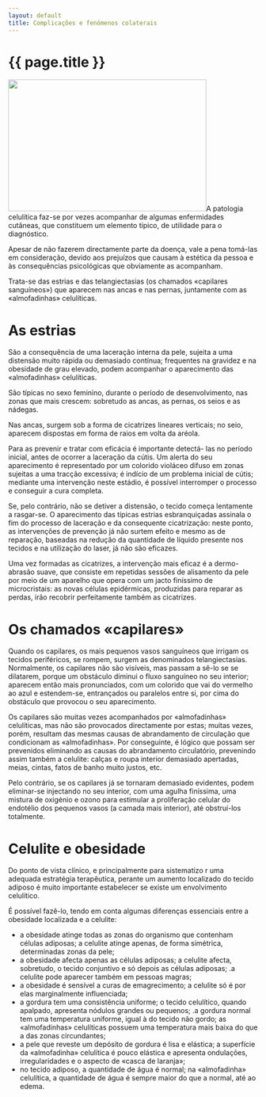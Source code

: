 ```yaml
---
layout: default
title: Complicações e fenómenos colaterais
---
```


# {{ page.title }}

<img src="{{ site.url }}/assets/2011/06/complicacoes-e-fenomenos-colaterais.jpg" alt="" title="Complicações e fenómenos colaterais" width="400" height="266" class="alignleft size-full wp-image-135" />A patologia celulítica faz-se por vezes acompanhar de algumas enfermidades cutâneas, que constituem um elemento típico, de utilidade para o diagnóstico.

Apesar de não fazerem directamente parte da doença, vale a pena tomá-Ias em consideração, devido aos prejuízos que causam à estética da pessoa e às consequências psicológicas que obviamente as acompanham.

Trata-se das estrias e das telangiectasias (os chamados «capilares sanguíneos») que aparecem nas ancas e nas pernas, juntamente com as «almofadinhas» celulíticas.
<h1>As estrias</h1>
São a consequência de uma laceração interna da pele, sujeita a uma distensão muito rápida ou demasiado contínua; frequentes na gravidez e na obesidade de grau elevado, podem acompanhar o aparecimento das «almofadinhas» celulíticas.

São típicas no sexo feminino, durante o período de desenvolvimento, nas zonas que mais crescem: sobretudo as ancas, as pernas, os seios e as nádegas.

Nas ancas, surgem sob a forma de cicatrizes lineares verticais; no seio, aparecem dispostas em forma de raios em volta da aréola.

Para as prevenir e tratar com eficácia é importante detectá- las no período inicial, antes de ocorrer a laceração da cútis. Um alerta do seu aparecimento é representado por um colorido violáceo difuso em zonas sujeitas a uma tracção excessiva; é indício de um problema inicial de cútis; mediante uma intervenção neste estádio, é possível interromper o processo e conseguir a cura completa.

Se, pelo contrário, não se detiver a distensão, o tecido começa lentamente a rasgar-se. O aparecimento das típicas estrias esbranquiçadas assinala o fim do processo de laceração e da consequente cicatrização: neste ponto, as intervenções de prevenção já não surtem efeito e mesmo as de reparação, baseadas na redução da quantidade de líquido presente nos tecidos e na utilização do laser, já não são eficazes.

Uma vez formadas as cicatrizes, a intervenção mais eficaz é a dermo-abrasão suave, que consiste em repetidas sessões de alisamento da pele por meio de um aparelho que opera com um jacto finíssimo de microcristais: as novas células epidérmicas, produzidas para reparar as perdas, irão recobrir perfeitamente também as cicatrizes.
<h1>Os chamados «capilares»</h1>

Quando os capilares, os mais pequenos vasos sanguíneos que irrigam os tecidos periféricos, se rompem, surgem as denominados telangiectasias. Normalmente, os capilares não são visíveis, mas passam a sê-lo se se dilatarem, porque um obstáculo diminui o fluxo sanguíneo no seu interior; aparecem então mais pronunciados, com um colorido que vai do vermelho ao azul e estendem-se, entrançados ou paralelos entre si, por cima do obstáculo que provocou o seu aparecimento.

Os capilares são muitas vezes acompanhados por «almofadinhas» celulíticas, mas não são provocados directamente por estas; muitas vezes, porém, resultam das mesmas causas de abrandamento de circulação que condicionam as «almofadinhas». Por conseguinte, é lógico que possam ser prevenidos eliminando as causas do abrandamento circulatório, prevenindo assim também a celulite: calças e roupa interior demasiado apertadas, meias, cintas, fatos de banho muito justos, etc.

Pelo contrário, se os capilares já se tornaram demasiado evidentes, podem eliminar-se injectando no seu interior, com uma agulha finíssima, uma mistura de oxigénio e ozono para estimular a proliferação celular do endotélio dos pequenos vasos (a camada mais interior), até obstruí-los totalmente.
<h1>Celulite e obesidade</h1>
Do ponto de vista clínico, e principalmente para sistematizo r uma adequada estratégia terapêutica, perante um aumento localizado do tecido adiposo é muito importante estabelecer se existe um envolvimento celulítico.

É possível fazê-lo, tendo em conta algumas diferenças essenciais entre a obesidade localizada e a celulite:
<ul>
  <li>a obesidade atinge todas as zonas do organismo que contenham células adiposas; a celulite atinge apenas, de forma simétrica, determinadas zonas da pele;</li>
  <li>a obesidade afecta apenas as células adiposas; a celulite afecta, sobretudo, o tecido conjuntivo e só depois as células adiposas; .a celulite pode aparecer também em pessoas magras;</li>
  <li>a obesidade é sensível a curas de emagrecimento; a celulite só é por elas marginalmente influenciada;</li>
  <li>a gordura tem uma consistência uniforme; o tecido celulítico, quando apalpado, apresenta nódulos grandes ou pequenos; .a gordura normal tem uma temperatura uniforme, igual à do tecido não gordo; as «almofadinhas» celulíticas possuem uma temperatura mais baixa do que a das zonas circundantes;</li>
  <li>a pele que reveste um depósito de gordura é lisa e elástica; a superfície da «almofadinha» celulítica é pouco elástica e apresenta ondulações, irregularidades e o aspecto de «casca de laranja»;</li>
  <li>no tecido adiposo, a quantidade de água é normal; na «almofadinha» celulítica, a quantidade de água é sempre maior do que a normal, até ao edema.</li>
</ul>
